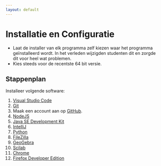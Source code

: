 ```yaml
---
layout: default
---
```

# Installatie en Configuratie

* Laat de installer van elk programma zelf kiezen waar het programma geïnstalleerd wordt.
  In het verleden wijzigden studenten dit en zorgde dit voor heel wat problemen.
* Kies steeds voor de recentste 64 bit versie.

## Stappenplan

Installeer volgende software:

1. [Visual Studio Code](/software/vscode/index.md)
2. [Git](/software/git/index.md)
3. Maak een account aan op [GitHub](/software/github/index.md).
4. [NodeJS](/software/nodejs/index.md)
5. [Java SE Development Kit](https://www.oracle.com/java/technologies/javase-jdk16-downloads.html)
6. [IntelliJ](/software/intellij/index.md)
7. [Python](/software/python/index.md)
8. [FileZilla](https://filezilla-project.org/download.php)
9. [GeoGebra](/software/geogebra/index.md)
10. [Scilab](https://www.scilab.org/)
11. [Chrome](https://www.google.com/chrome/)
12. [Firefox Developer Edition](https://www.mozilla.org/en-US/firefox/developer/)
